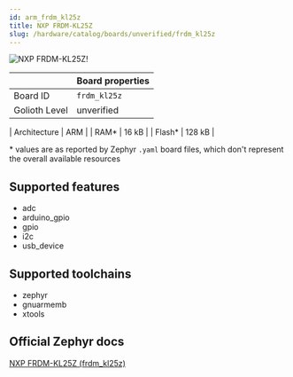 ```yaml
---
id: arm_frdm_kl25z
title: NXP FRDM-KL25Z
slug: /hardware/catalog/boards/unverified/frdm_kl25z
---
```


[//]: # (This is an auto-generated file, do not edit! Changes to it will be lost upon re-generation)

![NXP FRDM-KL25Z!](/img/boards/arm/frdm_kl25z.jpg "NXP FRDM-KL25Z")

|                | Board properties     |
| -------------  | -------------------- |
| Board ID       | `frdm_kl25z` |
| Golioth Level  | unverified       |

| Architecture   | ARM |
| RAM*           | 16 kB |
| Flash*         | 128 kB |

\* values are as reported by Zephyr `.yaml` board files, which don't represent the overall available resources



## Supported features

* adc
* arduino_gpio
* gpio
* i2c
* usb_device

## Supported toolchains

* zephyr
* gnuarmemb
* xtools

## Official Zephyr docs

[NXP FRDM-KL25Z (frdm_kl25z)](https://docs.zephyrproject.org/latest/boards/arm/frdm_kl25z/doc/index.html)
